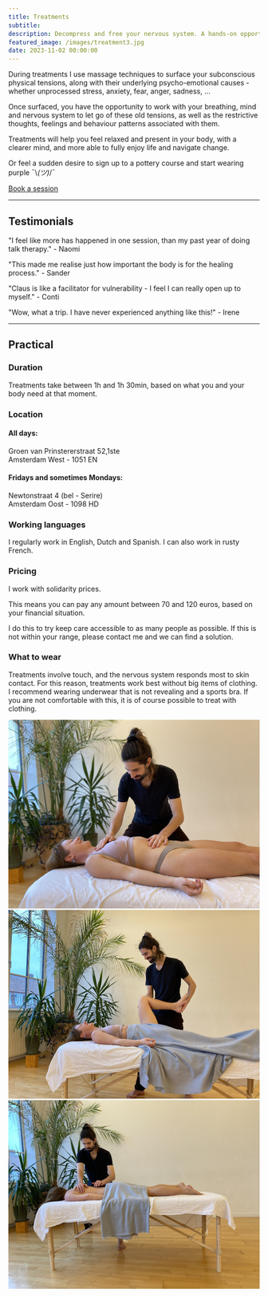 ```yaml
---
title: Treatments
subtitle: 
description: Decompress and free your nervous system. A hands-on opportunity to resolve the subconscious tensions at the root of your emotional, mental and physical blockages. In English, Dutch, Spanish, and if you are patient, French.
featured_image: /images/treatment3.jpg
date: 2023-11-02 00:00:00
---
```


During treatments I use massage techniques to surface your subconscious physical tensions, along with their underlying psycho-emotional causes - whether unprocessed stress, anxiety, fear, anger, sadness, ...

Once surfaced, you have the opportunity to work with your breathing, mind and nervous system to let go of these old tensions, as well as the restrictive thoughts, feelings and behaviour patterns associated with them.

Treatments will help you feel relaxed and present in your body, with a clearer mind, and more able to fully enjoy life and navigate change.

Or feel a sudden desire to sign up to a pottery course and start wearing purple ¯\\_(ツ)_/¯

<a href="/contact" class="button button--large">Book a session</a>

---

## Testimonials

"I feel like more has happened in one session, than my past year of doing talk therapy." -  Naomi

"This made me realise just how important the body is for the healing process." - Sander

"Claus is like a facilitator for vulnerability - I feel I can really open up to myself." - Conti

"Wow, what a trip. I have never experienced anything like this!" - Irene

---

## Practical

### Duration

Treatments take between 1h and 1h 30min, based on what you and your body need at that moment. 

### Location 

#### All days:

Groen van Prinstererstraat 52,1ste  
Amsterdam West - 1051 EN

#### Fridays and sometimes Mondays:

Newtonstraat 4 (bel - Serire)  
Amsterdam Oost - 1098 HD

### Working languages

I regularly work in English, Dutch and Spanish.
I can also work in rusty French.

### Pricing

I work with solidarity prices.

This means you can pay any amount between 70 and 120 euros, based on your financial situation.

I do this to try keep care accessible to as many people as possible.
If this is not within your range, please contact me and we can find a solution.

### What to wear

Treatments involve touch, and the nervous system responds most to skin contact.
For this reason, treatments work best without big items of clothing.
I recommend wearing underwear that is not revealing and a sports bra.
If you are not comfortable with this, it is of course possible to treat with clothing.

<div class="gallery" data-columns="3">
	<img src="/images/treatment7.jpg">
	<img src="/images/treatment4.jpg"> 
    <img src="/images/treatment6.jpg"> 
</div>
